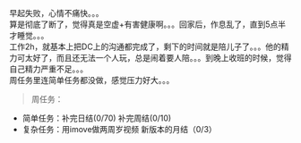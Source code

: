 早起失败，心情不痛快。。。       
算是彻底了断了，觉得真是空虚+有害健康啊。。。回家后，作息乱了，直到5点半才睡觉。。。  
工作2h，就基本上把DC上的沟通都完成了，剩下的时间就是陪儿子了。。。他的精力可太好了，而且还无法一个人玩，总是闹着要人陪。。。到晚上收班的时候，觉得自己精力严重不足。。。  
周任务里连简单任务都没做，感觉压力好大。。。  
>周任务：
+ 简单任务：补完日结(0/70) 补完周结(0/10)  
+ 复杂任务：用imove做两周岁视频 新版本的月结（0/3）  
